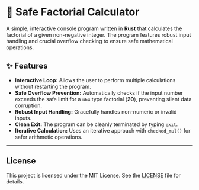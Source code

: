 # 🔢 Safe Factorial Calculator

A simple, interactive console program written in **Rust** that calculates the factorial of a given non-negative integer. The program features robust input handling and crucial overflow checking to ensure safe mathematical operations.

## ✨ Features

* **Interactive Loop:** Allows the user to perform multiple calculations without restarting the program.
* **Safe Overflow Prevention:** Automatically checks if the input number exceeds the safe limit for a `u64` type factorial (**20**), preventing silent data corruption.
* **Robust Input Handling:** Gracefully handles non-numeric or invalid inputs.
* **Clean Exit:** The program can be cleanly terminated by typing `exit`.
* **Iterative Calculation:** Uses an iterative approach with `checked_mul()` for safer arithmetic operations.

---

## License

This project is licensed under the MIT License. See the [LICENSE](./LICENSE) file for details.


